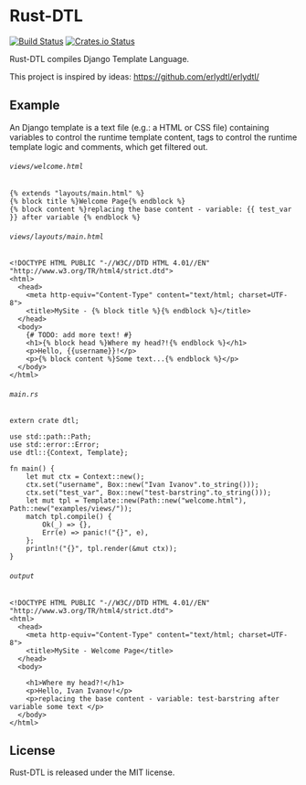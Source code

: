 Rust-DTL
========

[![Build Status](https://travis-ci.org/tesjin/rust-dtl.svg?branch=master)](https://travis-ci.org/tesjin/rust-dtl)
[![Crates.io Status](http://meritbadge.herokuapp.com/dtl)](https://crates.io/crates/dtl)

Rust-DTL compiles Django Template Language.

This project is inspired by ideas: <https://github.com/erlydtl/erlydtl/>

Example
-------

An Django template is a text file (e.g.: a HTML or CSS file) containing variables to control
the runtime template content, tags to control the runtime template logic and comments, which
get filtered out.

###### `views/welcome.html`
```
{% extends "layouts/main.html" %}
{% block title %}Welcome Page{% endblock %}
{% block content %}replacing the base content - variable: {{ test_var }} after variable {% endblock %}
```
###### `views/layouts/main.html`
```
<!DOCTYPE HTML PUBLIC "-//W3C//DTD HTML 4.01//EN" "http://www.w3.org/TR/html4/strict.dtd">
<html>
  <head>
    <meta http-equiv="Content-Type" content="text/html; charset=UTF-8">
    <title>MySite - {% block title %}{% endblock %}</title>								 
  </head>
  <body>
    {# TODO: add more text! #}
    <h1>{% block head %}Where my head?!{% endblock %}</h1>
    <p>Hello, {{username}}!</p>
    <p>{% block content %}Some text...{% endblock %}</p>
  </body>
</html>
```
###### `main.rs`
```
extern crate dtl;

use std::path::Path;
use std::error::Error;
use dtl::{Context, Template};

fn main() {
    let mut ctx = Context::new();
    ctx.set("username", Box::new("Ivan Ivanov".to_string()));
    ctx.set("test_var", Box::new("test-barstring".to_string()));
    let mut tpl = Template::new(Path::new("welcome.html"), Path::new("examples/views/"));
    match tpl.compile() {
        Ok(_) => {},
        Err(e) => panic!("{}", e),
    };
    println!("{}", tpl.render(&mut ctx));
}

```
###### `output`
```
<!DOCTYPE HTML PUBLIC "-//W3C//DTD HTML 4.01//EN" "http://www.w3.org/TR/html4/strict.dtd">
<html>
  <head>
    <meta http-equiv="Content-Type" content="text/html; charset=UTF-8">
    <title>MySite - Welcome Page</title>					 
  </head>
  <body>
    
    <h1>Where my head?!</h1>
    <p>Hello, Ivan Ivanov!</p>
    <p>replacing the base content - variable: test-barstring after variable some text </p>
  </body>
</html>
```

License
-------

Rust-DTL is released under the MIT license.
